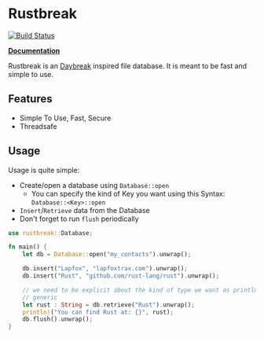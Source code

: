 Rustbreak
=========

[![Build Status](https://travis-ci.org/TheNeikos/rustbreak.svg?branch=master)](https://travis-ci.org/TheNeikos/rustbreak)

**[Documentation][doc]**

Rustbreak is an [Daybreak](https://propublica.github.io/daybreak/) inspired file
database. It is meant to be fast and simple to use.

Features
--------

- Simple To Use, Fast, Secure
- Threadsafe

Usage
-----

Usage is quite simple:

- Create/open a database using `Database::open`
    - You can specify the kind of Key you want using this Syntax:
      `Database::<Key>::open`
- `Insert`/`Retrieve` data from the Database
- Don't forget to run `flush` periodically

```rust
use rustbreak::Database;

fn main() {
    let db = Database::open("my_contacts").unwrap();

    db.insert("Lapfox", "lapfoxtrax.com").unwrap();
    db.insert("Rust", "github.com/rust-lang/rust").unwrap();

    // we need to be explicit about the kind of type we want as println! is
    // generic
    let rust : String = db.retrieve("Rust").unwrap();
    println!("You can find Rust at: {}", rust);
    db.flush().unwrap();
}
```

[doc]:http://neikos.me/rustbreak/rustbreak/index.html
